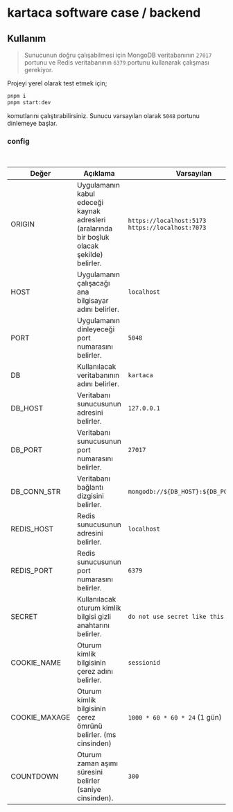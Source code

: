 # kartaca software case / backend

## Kullanım
> Sunucunun doğru çalışabilmesi için MongoDB veritabanının `27017` portunu ve Redis veritabanının `6379` portunu kullanarak çalışması gerekiyor.

Projeyi yerel olarak test etmek için;
```sh
pnpm i
pnpm start:dev
```
komutlarını çalıştırabilirsiniz. Sunucu varsayılan olarak `5048` portunu dinlemeye başlar.

### config
<br />

| Değer        | Açıklama                                                     | Varsayılan                  |
|--------------|--------------------------------------------------------------|---------------------------|
| ORIGIN       | Uygulamanın kabul edeceği kaynak adresleri (aralarında bir boşluk olacak şekilde) belirler.        | `https://localhost:5173 https://localhost:7073` |
| HOST         | Uygulamanın çalışacağı ana bilgisayar adını belirler.         | `localhost`                |
| PORT         | Uygulamanın dinleyeceği port numarasını belirler.             | `5048`                     |
| DB           | Kullanılacak veritabanının adını belirler.                    | `kartaca`                  |
| DB_HOST      | Veritabanı sunucusunun adresini belirler.                      | `127.0.0.1`                |
| DB_PORT      | Veritabanı sunucusunun port numarasını belirler.               | `27017`                    |
| DB_CONN_STR  | Veritabanı bağlantı dizgisini belirler.            | `mongodb://${DB_HOST}:${DB_PORT}/${DB}` |
| REDIS_HOST   | Redis sunucusunun adresini belirler.                           | `localhost`                |
| REDIS_PORT   | Redis sunucusunun port numarasını belirler.                    | `6379`                     |
| SECRET       | Kullanılacak oturum kimlik bilgisi gizli anahtarını belirler. | `do not use secret like this` |
| COOKIE_NAME  | Oturum kimlik bilgisinin çerez adını belirler.                 | `sessionid`                |
| COOKIE_MAXAGE| Oturum kimlik bilgisinin çerez ömrünü belirler. (ms cinsinden)  | `1000 * 60 * 60 * 24` (1 gün) |
| COUNTDOWN    | Oturum zaman aşımı süresini belirler (saniye cinsinden).        | `300`                      |
